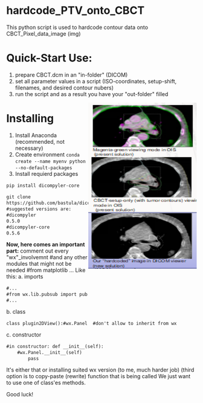 hardcode_PTV_onto_CBCT
============
This python script is used to hardcode contour data onto CBCT_Pixel_data_image (img)

Quick-Start Use:
============
1. prepare CBCT.dcm in an "in-folder" (DICOM)
2. set all parameter values in a script (ISO-coordinates, setup-shift, filenames, and desired contour nubers)
3. run the script and as a result you have your "out-folder" filled 

<img src='https://raw.githubusercontent.com/jaibrat/hardcode_PTV_onto_CBCT/main/demo-imge.PNG' align='right' height='440' width='287' alt="idea in short">

Installing
==========
1. Install Anaconda (recommended, not necessary)
2. Create environment  ```conda create --name myenv python --no-default-packages```
4. Install requierd packages
```
pip install dicompyler-core
```
```
git clone https://github.com/bastula/dicompyler.git
#suggested versions are:
#dicompyler                         0.5.0
#dicompyler-core                    0.5.6
```
**Now, here comes an important part:**
comment out every "wx"_involvemnt
#and any other modules that might not be needed
#from matplotlib ...
Like this:
a. imports
```
#...
#from wx.lib.pubsub import pub
#...
```
b. class
```
class plugin2DView():#wx.Panel  #don't allow to inherit from wx
```
c. constructor
```
#in constructor: def __init__(self):  
	#wx.Panel.__init__(self)
        pass    
```
It's either that or installing suited wx version (to me, much harder job)
(third option is to copy-paste (rewrite) function that is being called
We just want to use one of class'es methods.


Good luck!

